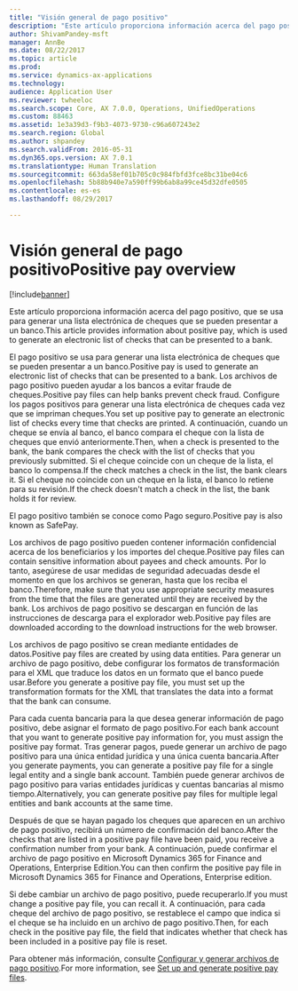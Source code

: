 ```yaml
---
title: "Visión general de pago positivo"
description: "Este artículo proporciona información acerca del pago positivo, que se usa para generar una lista electrónica de cheques que se pueden presentar a un banco."
author: ShivamPandey-msft
manager: AnnBe
ms.date: 08/22/2017
ms.topic: article
ms.prod: 
ms.service: dynamics-ax-applications
ms.technology: 
audience: Application User
ms.reviewer: twheeloc
ms.search.scope: Core, AX 7.0.0, Operations, UnifiedOperations
ms.custom: 88463
ms.assetid: 1e3a39d3-f9b3-4073-9730-c96a607243e2
ms.search.region: Global
ms.author: shpandey
ms.search.validFrom: 2016-05-31
ms.dyn365.ops.version: AX 7.0.1
ms.translationtype: Human Translation
ms.sourcegitcommit: 663da58ef01b705c0c984fbfd3fce8bc31be04c6
ms.openlocfilehash: 5b88b940e7a590ff99b6ab8a99ce45d32dfe0505
ms.contentlocale: es-es
ms.lasthandoff: 08/29/2017

---
```


# <a name="positive-pay-overview"></a><span data-ttu-id="36420-103">Visión general de pago positivo</span><span class="sxs-lookup"><span data-stu-id="36420-103">Positive pay overview</span></span>

[!include[banner](../includes/banner.md)]


<span data-ttu-id="36420-104">Este artículo proporciona información acerca del pago positivo, que se usa para generar una lista electrónica de cheques que se pueden presentar a un banco.</span><span class="sxs-lookup"><span data-stu-id="36420-104">This article provides information about positive pay, which is used to generate an electronic list of checks that can be presented to a bank.</span></span> 

<span data-ttu-id="36420-105">El pago positivo se usa para generar una lista electrónica de cheques que se pueden presentar a un banco.</span><span class="sxs-lookup"><span data-stu-id="36420-105">Positive pay is used to generate an electronic list of checks that can be presented to a bank.</span></span> <span data-ttu-id="36420-106">Los archivos de pago positivo pueden ayudar a los bancos a evitar fraude de cheques.</span><span class="sxs-lookup"><span data-stu-id="36420-106">Positive pay files can help banks prevent check fraud.</span></span> <span data-ttu-id="36420-107">Configure los pagos positivos para generar una lista electrónica de cheques cada vez que se impriman cheques.</span><span class="sxs-lookup"><span data-stu-id="36420-107">You set up positive pay to generate an electronic list of checks every time that checks are printed.</span></span> <span data-ttu-id="36420-108">A continuación, cuando un cheque se envía al banco, el banco compara el cheque con la lista de cheques que envió anteriormente.</span><span class="sxs-lookup"><span data-stu-id="36420-108">Then, when a check is presented to the bank, the bank compares the check with the list of checks that you previously submitted.</span></span> <span data-ttu-id="36420-109">Si el cheque coincide con un cheque de la lista, el banco lo compensa.</span><span class="sxs-lookup"><span data-stu-id="36420-109">If the check matches a check in the list, the bank clears it.</span></span> <span data-ttu-id="36420-110">Si el cheque no coincide con un cheque en la lista, el banco lo retiene para su revisión.</span><span class="sxs-lookup"><span data-stu-id="36420-110">If the check doesn't match a check in the list, the bank holds it for review.</span></span>

<span data-ttu-id="36420-111">El pago positivo también se conoce como Pago seguro.</span><span class="sxs-lookup"><span data-stu-id="36420-111">Positive pay is also known as SafePay.</span></span> 

<span data-ttu-id="36420-112">Los archivos de pago positivo pueden contener información confidencial acerca de los beneficiarios y los importes del cheque.</span><span class="sxs-lookup"><span data-stu-id="36420-112">Positive pay files can contain sensitive information about payees and check amounts.</span></span> <span data-ttu-id="36420-113">Por lo tanto, asegúrese de usar medidas de seguridad adecuadas desde el momento en que los archivos se generan, hasta que los reciba el banco.</span><span class="sxs-lookup"><span data-stu-id="36420-113">Therefore, make sure that you use appropriate security measures from the time that the files are generated until they are received by the bank.</span></span> <span data-ttu-id="36420-114">Los archivos de pago positivo se descargan en función de las instrucciones de descarga para el explorador web.</span><span class="sxs-lookup"><span data-stu-id="36420-114">Positive pay files are downloaded according to the download instructions for the web browser.</span></span> 

<span data-ttu-id="36420-115">Los archivos de pago positivo se crean mediante entidades de datos.</span><span class="sxs-lookup"><span data-stu-id="36420-115">Positive pay files are created by using data entities.</span></span> <span data-ttu-id="36420-116">Para generar un archivo de pago positivo, debe configurar los formatos de transformación para el XML que traduce los datos en un formato que el banco puede usar.</span><span class="sxs-lookup"><span data-stu-id="36420-116">Before you generate a positive pay file, you must set up the transformation formats for the XML that translates the data into a format that the bank can consume.</span></span> 

<span data-ttu-id="36420-117">Para cada cuenta bancaria para la que desea generar información de pago positivo, debe asignar el formato de pago positivo.</span><span class="sxs-lookup"><span data-stu-id="36420-117">For each bank account that you want to generate positive pay information for, you must assign the positive pay format.</span></span> <span data-ttu-id="36420-118">Tras generar pagos, puede generar un archivo de pago positivo para una única entidad jurídica y una única cuenta bancaria.</span><span class="sxs-lookup"><span data-stu-id="36420-118">After you generate payments, you can generate a positive pay file for a single legal entity and a single bank account.</span></span> <span data-ttu-id="36420-119">También puede generar archivos de pago positivo para varias entidades jurídicas y cuentas bancarias al mismo tiempo.</span><span class="sxs-lookup"><span data-stu-id="36420-119">Alternatively, you can generate positive pay files for multiple legal entities and bank accounts at the same time.</span></span> 

<span data-ttu-id="36420-120">Después de que se hayan pagado los cheques que aparecen en un archivo de pago positivo, recibirá un número de confirmación del banco.</span><span class="sxs-lookup"><span data-stu-id="36420-120">After the checks that are listed in a positive pay file have been paid, you receive a confirmation number from your bank.</span></span> <span data-ttu-id="36420-121">A continuación, puede confirmar el archivo de pago positivo en Microsoft Dynamics 365 for Finance and Operations, Enterprise Edition.</span><span class="sxs-lookup"><span data-stu-id="36420-121">You can then confirm the positive pay file in Microsoft Dynamics 365 for Finance and Operations, Enterprise edition.</span></span> 

<span data-ttu-id="36420-122">Si debe cambiar un archivo de pago positivo, puede recuperarlo.</span><span class="sxs-lookup"><span data-stu-id="36420-122">If you must change a positive pay file, you can recall it.</span></span> <span data-ttu-id="36420-123">A continuación, para cada cheque del archivo de pago positivo, se restablece el campo que indica si el cheque se ha incluido en un archivo de pago positivo.</span><span class="sxs-lookup"><span data-stu-id="36420-123">Then, for each check in the positive pay file, the field that indicates whether that check has been included in a positive pay file is reset.</span></span>

<span data-ttu-id="36420-124">Para obtener más información, consulte [Configurar y generar archivos de pago positivo](set-up-generate-positive-pay-files.md).</span><span class="sxs-lookup"><span data-stu-id="36420-124">For more information, see [Set up and generate positive pay files](set-up-generate-positive-pay-files.md).</span></span>




